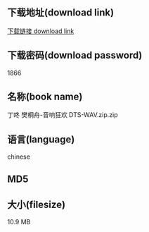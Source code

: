 ## 下载地址(download link)
[下载链接 download link](https://tutu365.netlify.app/?s=%E4%B8%81%E5%92%9A+%E6%A8%8A%E6%A1%90%E8%88%9F-%E9%9F%B3%E5%93%8D%E7%8B%82%E6%AC%A2+DTS-WAV.zip)

## 下载密码(download password)
1866

## 名称(book name)
丁咚 樊桐舟-音响狂欢 DTS-WAV.zip.zip

## 语言(language)
chinese

## MD5


## 大小(filesize)
10.9 MB
